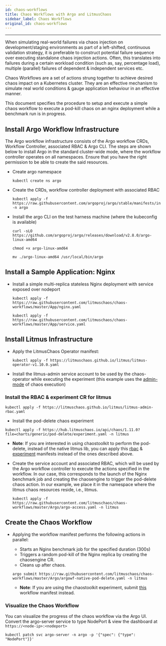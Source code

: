 ```yaml
---
id: chaos-workflows
title: Chaos Workflows with Argo and LitmusChaos
sidebar_label: Chaos Workflows
original_id: chaos-workflows
---
```


---

When simulating real-world failures via chaos injection on development/staging environments as part of a left-shifted,
continuous validation strategy, it is preferable to construct potential failure sequence over executing standalone chaos
injection actions. Often, this translates into failures during a certain workload condition (such as, say, percentage load),
multiple (parallel) failures of dependent & independent services etc.

Chaos Workflows are a set of actions strung together to achieve desired chaos impact on a Kubernetes cluster.
They are an effective mechanism to simulate real world conditions & gauge application behaviour in an effective manner.

This document specifies the procedure to setup and execute a simple chaos workflow to execute a pod-kill chaos on
an nginx deployment while a benchmark run is in progress.

## Install Argo Workflow Infrastructure

The Argo workflow infrastructure consists of the Argo workflow CRDs, Workflow Controller, associated RBAC & Argo CLI.
The steps are shown below to install Argo in the standard cluster-wide mode, where the workflow controller operates on all
namespaces. Ensure that you have the right permission to be able to create the said resources.

- Create argo namespace

  ```
  kubectl create ns argo
  ```

- Create the CRDs, workflow controller deployment with associated RBAC

  ```
  kubectl apply -f https://raw.githubusercontent.com/argoproj/argo/stable/manifests/install.yaml -n argo
  ```

- Install the argo CLI on the test harness machine (where the kubeconfig is available)

  ```
  curl -sLO https://github.com/argoproj/argo/releases/download/v2.8.0/argo-linux-amd64
  ```

  ```
  chmod +x argo-linux-amd64
  ```

  ```
  mv ./argo-linux-amd64 /usr/local/bin/argo
  ```

## Install a Sample Application: Nginx

- Install a simple multi-replica stateless Nginx deployment with service exposed over nodeport

  ```
  kubectl apply -f https://raw.githubusercontent.com/litmuschaos/chaos-workflows/master/App/nginx.yaml
  ```

  ```
  kubectl apply -f https://raw.githubusercontent.com/litmuschaos/chaos-workflows/master/App/service.yaml
  ```

## Install Litmus Infrastructure

- Apply the LitmusChaos Operator manifest:

  ```
  kubectl apply -f https://litmuschaos.github.io/litmus/litmus-operator-v1.10.0.yaml
  ```

- Install the litmus-admin service account to be used by the chaos-operator while executing the experiment (this example
  uses the [admin-mode](https://docs.litmuschaos.io/docs/next/admin-mode/) of chaos execution)

### Install the RBAC & experiment CR for litmus

```
kubectl apply -f https://litmuschaos.github.io/litmus/litmus-admin-rbac.yaml
```

- Install the pod-delete chaos experiment

```
kubectl apply -f https://hub.litmuschaos.io/api/chaos/1.11.0?file=charts/generic/pod-delete/experiment.yaml -n litmus
```

- **Note**: If you are interested in using chaostoolkit to perform the pod-delete, instead of the native litmus lib, you can apply
  this [rbac](https://github.com/litmuschaos/chaos-charts/tree/master/charts/generic/k8-pod-delete/Cluster/rbac-admin.yaml)
  & [experiment](https://hub.litmuschaos.io/api/chaos/1.11.0?file=charts/generic/k8-pod-delete/experiment.yaml) manifests instead
  of the ones described above.

- Create the service account and associated RBAC, which will be used by the Argo workflow controller to execute the
  actions specified in the workflow. In our case, this corresponds to the launch of the Nginx benchmark job and creating
  the chaosengine to trigger the pod-delete chaos action. In our example, we place it in the namespace where the litmus
  chaos resources reside, i.e., litmus.

  ```
  kubectl apply -f https://raw.githubusercontent.com/litmuschaos/chaos-workflows/master/Argo/argo-access.yaml -n litmus
  ```

## Create the Chaos Workflow

- Applying the workflow manifest performs the following actions in parallel:

  - Starts an Nginx benchmark job for the specified duration (300s)
  - Triggers a random pod-kill of the Nginx replica by creating the chaosengine CR.
  - Cleans up after chaos.

  ```
  argo submit https://raw.githubusercontent.com/litmuschaos/chaos-workflows/master/Argo/argowf-native-pod-delete.yaml -n litmus
  ```

  - **Note**: If you are using the chaostoolkit experiment, submit [this](https://raw.githubusercontent.com/litmuschaos/chaos-workflows/master/Argo/argowf-chaos-admin.yaml) workflow manifest instead.

### Visualize the Chaos Workflow

You can visualize the progress of the chaos workflow via the Argo UI. Convert the argo-server service to type NodePort & view the dashboard at `https://<node-ip>:<nodeport>`

```
kubectl patch svc argo-server -n argo -p '{"spec": {"type": "NodePort"}}'
```
